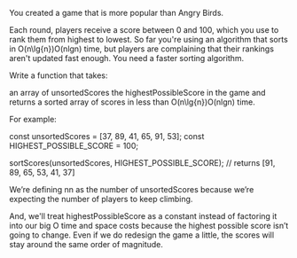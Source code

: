 You created a game that is more popular than Angry Birds.

Each round, players receive a score between 0 and 100, which you use to rank them from highest to lowest. So far you're using an algorithm that sorts in O(n\lg{n})O(nlgn) time, but players are complaining that their rankings aren't updated fast enough. You need a faster sorting algorithm.

Write a function that takes:

an array of unsortedScores
the highestPossibleScore in the game
and returns a sorted array of scores in less than O(n\lg{n})O(nlgn) time.

For example:

  const unsortedScores = [37, 89, 41, 65, 91, 53];
const HIGHEST_POSSIBLE_SCORE = 100;

sortScores(unsortedScores, HIGHEST_POSSIBLE_SCORE);
// returns [91, 89, 65, 53, 41, 37]

We’re defining nn as the number of unsortedScores because we’re expecting the number of players to keep climbing.

And, we'll treat highestPossibleScore as a constant instead of factoring it into our big O time and space costs because the highest possible score isn’t going to change. Even if we do redesign the game a little, the scores will stay around the same order of magnitude.